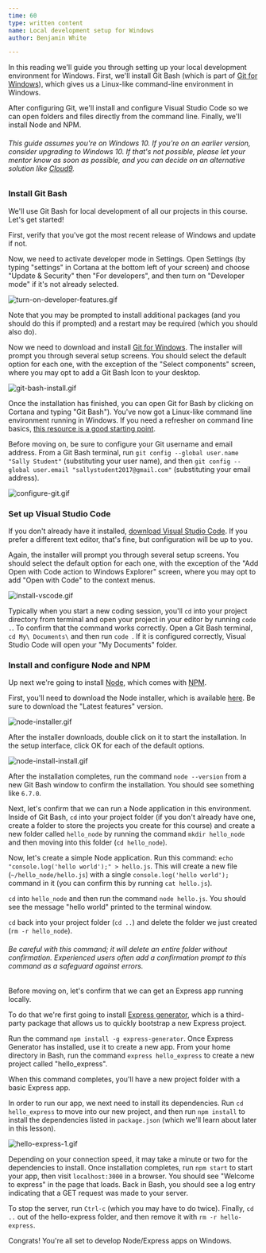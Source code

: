 ```yaml
---
time: 60
type: written content
name: Local development setup for Windows
author: Benjamin White

---
```


In this reading we'll guide you through setting up your local development environment for Windows. First, we'll install Git Bash (which is part of [Git for Windows](https://git-for-windows.github.io/)), which gives us a Linux-like command-line environment in Windows.

After configuring Git, we'll install and configure Visual Studio Code so we can open folders and files directly from the command line. Finally, we'll install Node and NPM.

###### This guide assumes you're on Windows 10. If you're on an earlier version, consider upgrading to Windows 10. If that's not possible, please let your mentor know as soon as possible, and you can decide on an alternative solution like [Cloud9](https://c9.io).

### Install Git Bash

We'll use Git Bash for local development of all our projects in this course. Let's get started!

First, verify that you've got the most recent release of Windows and update if not.

Now, we need to activate developer mode in Settings. Open Settings (by typing "settings" in Cortana at the bottom left of your screen) and choose "Update & Security" then "For developers", and then turn on "Developer mode" if it's not already selected.

![turn-on-developer-features.gif](turn-on-developer-features.gif)

Note that you may be prompted to install additional packages (and you should do this if prompted) and a restart may be required (which you should also do).

Now we need to download and install [Git for Windows](https://git-for-windows.github.io/). The installer will prompt you through several setup screens. You should select the default option for each one, with the exception of the "Select components" screen, where you may opt to add a Git Bash Icon to your desktop.

![git-bash-install.gif](git-bash-install.gif)

Once the installation has finished, you can open Git for Bash by clicking on Cortana and typing "Git Bash"). You've now got a Linux-like command line environment running in Windows. If you need a refresher on command line basics, [this resource is a good starting point](http://www.howtogeek.com/140679/beginner-geek-how-to-start-using-the-linux-terminal/).

Before moving on, be sure to configure your Git username and email address. From a Git Bash terminal, run `git config --global user.name "Sally Student"` (substituting your user name), and then `git config --global user.email "sallystudent2017@gmail.com"` (substituting your email address).

![configure-git.gif](configure-git.gif)


### Set up Visual Studio Code


If you don't already have it installed, [download Visual Studio Code](https://code.visualstudio.com/). If you prefer a different text editor, that's fine, but configuration will be up to you.

Again, the installer will prompt you through several setup screens. You should select the default option for each one, with the exception of the "Add Open with Code action to Windows Explorer" screen, where you may opt to add "Open with Code" to the context menus.

![install-vscode.gif](install-vscode.gif)

Typically when you start a new coding session, you'll `cd` into your project directory from terminal and open your project in your editor by running `code .`. To confirm that the command works correctly. Open a Git Bash terminal, `cd My\ Documents\` and then run `code `. If it is configured correctly, Visual Studio Code will open your "My Documents" folder.

### Install and configure Node and NPM

Up next we're going to install [Node](https://nodejs.org/en/), which comes with [NPM](https://www.npmjs.com/).

First, you'll need to download the Node installer, which is available [here](https://nodejs.org/en/). Be sure to download the "Latest features" version.

![node-installer.gif](node-installer.gif)

After the installer downloads, double click on it to start the installation. In the setup interface, click OK for each of the default options.

![node-install-install.gif](node-install-install.gif)

After the installation completes, run the command `node --version` from a new Git Bash window to confirm the installation. You should see something like `6.7.0`.

Next, let's confirm that we can run a Node application in this environment. Inside of Git Bash, `cd` into your project folder (if you don't already have one, create a folder to store the projects you create for this course) and create a new folder called `hello_node` by running the command `mkdir hello_node` and then moving into this folder (`cd hello_node`).

Now, let's create a simple Node application. Run this command: `echo "console.log('hello world');" > hello.js`. This will create a new file (`~/hello_node/hello.js`) with a single `console.log('hello world');` command in it (you can confirm this by running `cat hello.js`).

`cd` into `hello_node` and then run the command `node hello.js`. You should see the message "hello world" printed to the terminal window.

`cd` back into your project folder (`cd ..`) and delete the folder we just created (`rm -r hello_node`).

###### Be careful with this command; it will delete an entire folder without confirmation. Experienced users often add a confirmation prompt to this command as a safeguard against errors.


Before moving on, let's confirm that we can get an Express app running locally.

To do that we're first going to install [Express generator](https://www.npmjs.com/package/express-generator), which is a third-party package that allows us to quickly bootstrap a new Express project.

Run the command `npm install -g express-generator`. Once Express Generator has installed, use it to create a new app. From your home directory in Bash, run the command `express hello_express` to create a new project called "hello_express".

When this command completes, you'll have a new project folder with a basic Express app.

In order to run our app, we next need to install its dependencies. Run `cd hello_express` to move into our new project, and then run `npm install` to install the dependencies listed in `package.json` (which we'll learn about later in this lesson).

![hello-express-1.gif](hello-express-1.gif)

Depending on your connection speed, it may take a minute or two for the dependencies to install. Once installation completes, run `npm start` to start your app, then visit `localhost:3000` in a browser. You should see "Welcome to express" in the page that loads. Back in Bash, you should see a log entry indicating that a GET request was made to your server.

To stop the server, run `Ctrl-c` (which you may have to do twice). Finally, `cd ..` out of the hello-express folder, and then remove it with `rm -r hello-express`.

Congrats! You're all set to develop Node/Express apps on Windows.

